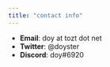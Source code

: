 ```yaml
---
title: "contact info"
---
```


* **Email**: doy at tozt dot net
* **Twitter**: @doyster
* **Discord**: doy#6920

